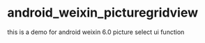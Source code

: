 android_weixin_picturegridview
==============================

this is a demo for android weixin 6.0 picture select ui function
